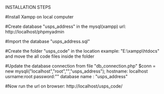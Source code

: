 INSTALLATION STEPS

#Install Xampp on local computer

#Create database "usps_address" in the mysql(xampp) url: http://localhost/phpmyadmin

#Import the database "usps_address.sql"

#Create the folder "usps_code" in the location example: "E:\xampp\htdocs" and move the all code files inside the folder

#Update the database connection from file "db_connection.php"
$conn = new mysqli("localhost","root","","usps_address");
hostname: localhost
usrname:root
password:""
database name : "usps_address"

#Now run the url on browser: http://localhost/usps_code/


